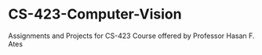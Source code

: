 # CS-423-Computer-Vision
Assignments and Projects for CS-423 Course offered by Professor Hasan F. Ates
